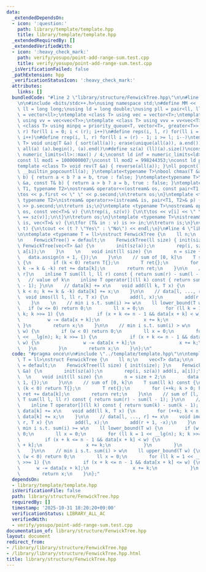 ```yaml
---
data:
  _extendedDependsOn:
  - icon: ':question:'
    path: library/template/template.hpp
    title: library/template/template.hpp
  _extendedRequiredBy: []
  _extendedVerifiedWith:
  - icon: ':heavy_check_mark:'
    path: verify/yosupo/point-add-range-sum.test.cpp
    title: verify/yosupo/point-add-range-sum.test.cpp
  _isVerificationFailed: false
  _pathExtension: hpp
  _verificationStatusIcon: ':heavy_check_mark:'
  attributes:
    links: []
  bundledCode: "#line 2 \"library/structure/FenwickTree.hpp\"\n\n#line 2 \"library/template/template.hpp\"\
    \n\n#include <bits/stdc++.h>\nusing namespace std;\n#define MM << ' ' <<\nusing\
    \ ll = long long;\nusing ld = long double;\nusing pll = pair<ll, ll>;\nusing vl\
    \ = vector<ll>;\ntemplate <class T> using vec = vector<T>;\ntemplate <class T>\
    \ using vv = vec<vec<T>>;\ntemplate <class T> using vvv = vv<vec<T>>;\ntemplate\
    \ <class T> using minpq = priority_queue<T, vector<T>, greater<T>>;\n#define rep(i,\
    \ r) for(ll i = 0; i < (r); i++)\n#define reps(i, l, r) for(ll i = (l); i < (r);\
    \ i++)\n#define rrep(i, l, r) for(ll i = (r) - 1; i >= l; i--)\ntemplate <class\
    \ T> void uniq(T &a) { sort(all(a)); erase(unique(all(a)), a.end()); }\n#define\
    \ all(a) (a).begin(), (a).end()\n#define sz(a) (ll)(a).size()\nconst ll INF =\
    \ numeric_limits<ll>::max() / 4;\nconst ld inf = numeric_limits<ld>::max() / 2;\n\
    const ll mod1 = 1000000007;\nconst ll mod2 = 998244353;\nconst ld pi = 3.141592653589793238;\n\
    template <class T> void rev(T &a) { reverse(all(a)); }\nll popcnt(ll a) { return\
    \ __builtin_popcountll(a); }\ntemplate<typename T>\nbool chmax(T &a, const T&\
    \ b) { return a < b ? a = b, true : false; }\ntemplate<typename T>\nbool chmin(T\
    \ &a, const T& b) { return a > b ? a = b, true : false; }\ntemplate <typename\
    \ T1, typename T2>\nostream& operator<<(ostream& os, const pair<T1, T2>& p) {\n\
    \tos << p.first << \" \" << p.second;\n\treturn os;\n}\ntemplate <typename T1,\
    \ typename T2>\nistream& operator>>(istream& is, pair<T1, T2>& p) {\n\tis >> p.first\
    \ >> p.second;\n\treturn is;\n}\ntemplate <typename T>\nostream& operator<<(ostream&\
    \ os, const vec<T>& v) {\n\trep(i, sz(v)) {\n\t\tos << v[i] << \" \\n\"[i + 1\
    \ == sz(v)];\n\t}\n\treturn os;\n}\ntemplate <typename T>\nistream& operator>>(istream&\
    \ is, vec<T>& v) {\n\tfor (T& in : v) is >> in;\n\treturn is;\n}\nvoid yesno(bool\
    \ t) {\n\tcout << (t ? \"Yes\" : \"No\") << endl;\n}\n#line 4 \"library/structure/FenwickTree.hpp\"\
    \n\ntemplate <typename T = ll>\nstruct FenwickTree {\n    ll n;\n    vec<T> data;\n\
    \n    FenwickTree() = default;\n    FenwickTree(ll size) { init(size); }\n   \
    \ FenwickTree(vec<T> &a) {\n        init(sz(a));\n        rep(i, sz(a)) add(i,\
    \ a[i]);\n    }\n    \n    void init(ll size) {\n        n = size + 2;\n     \
    \   data.assign(n + 1, {});\n    }\n\n    // sum of [0, k]\n    T sum(ll k) const\
    \ {\n        if (k < 0) return T{};\n        T ret{};\n        for (++k; k > 0;\
    \ k -= k & -k) ret += data[k];\n        return ret;\n    }\n\n    // sum of [l,\
    \ r]\n    inline T sum(ll l, ll r) const { return sum(r) - sum(l - 1); }\n\n \
    \   // value of k\n    inline T operator[](ll k) const { return sum(k) - sum(k\
    \ - 1); }\n\n    // data[k] += x\n    void add(ll k, T x) {\n        for (++k;\
    \ k < n; k += k & -k) data[k] += x;\n    }\n\n    // data[l, ..., r] += x\n  \
    \  void imos(ll l, ll r, T x) {\n        add(l, x);\n        add(r + 1, -x);\n\
    \    }\n    \n    // min i s.t. sum(i) >= w\n    ll lower_bound(T w) {\n     \
    \   if (w <= 0) return 0;\n        ll x = 0;\n        for (ll k = 1 << __lg(n);\
    \ k; k >>= 1) {\n            if (x + k <= n - 1 && data[x + k] < w) {\n      \
    \          w -= data[x + k];\n                x += k;\n            }\n       \
    \ }\n        return x;\n    }\n\n    // min i s.t. sum(i) > w\n    ll upper_bound(T\
    \ w) {\n        if (w < 0) return 0;\n        ll x = 0;\n        for (ll k = 1\
    \ << __lg(n); k; k >>= 1) {\n            if (x + k <= n - 1 && data[x + k] <=\
    \ w) {\n                w -= data[x + k];\n                x += k;\n         \
    \   }\n        }\n        return x;\n    }\n};\n"
  code: "#pragma once\n\n#include \"../template/template.hpp\"\n\ntemplate <typename\
    \ T = ll>\nstruct FenwickTree {\n    ll n;\n    vec<T> data;\n\n    FenwickTree()\
    \ = default;\n    FenwickTree(ll size) { init(size); }\n    FenwickTree(vec<T>\
    \ &a) {\n        init(sz(a));\n        rep(i, sz(a)) add(i, a[i]);\n    }\n  \
    \  \n    void init(ll size) {\n        n = size + 2;\n        data.assign(n +\
    \ 1, {});\n    }\n\n    // sum of [0, k]\n    T sum(ll k) const {\n        if\
    \ (k < 0) return T{};\n        T ret{};\n        for (++k; k > 0; k -= k & -k)\
    \ ret += data[k];\n        return ret;\n    }\n\n    // sum of [l, r]\n    inline\
    \ T sum(ll l, ll r) const { return sum(r) - sum(l - 1); }\n\n    // value of k\n\
    \    inline T operator[](ll k) const { return sum(k) - sum(k - 1); }\n\n    //\
    \ data[k] += x\n    void add(ll k, T x) {\n        for (++k; k < n; k += k & -k)\
    \ data[k] += x;\n    }\n\n    // data[l, ..., r] += x\n    void imos(ll l, ll\
    \ r, T x) {\n        add(l, x);\n        add(r + 1, -x);\n    }\n    \n    //\
    \ min i s.t. sum(i) >= w\n    ll lower_bound(T w) {\n        if (w <= 0) return\
    \ 0;\n        ll x = 0;\n        for (ll k = 1 << __lg(n); k; k >>= 1) {\n   \
    \         if (x + k <= n - 1 && data[x + k] < w) {\n                w -= data[x\
    \ + k];\n                x += k;\n            }\n        }\n        return x;\n\
    \    }\n\n    // min i s.t. sum(i) > w\n    ll upper_bound(T w) {\n        if\
    \ (w < 0) return 0;\n        ll x = 0;\n        for (ll k = 1 << __lg(n); k; k\
    \ >>= 1) {\n            if (x + k <= n - 1 && data[x + k] <= w) {\n          \
    \      w -= data[x + k];\n                x += k;\n            }\n        }\n\
    \        return x;\n    }\n};"
  dependsOn:
  - library/template/template.hpp
  isVerificationFile: false
  path: library/structure/FenwickTree.hpp
  requiredBy: []
  timestamp: '2025-10-31 18:20:20+09:00'
  verificationStatus: LIBRARY_ALL_AC
  verifiedWith:
  - verify/yosupo/point-add-range-sum.test.cpp
documentation_of: library/structure/FenwickTree.hpp
layout: document
redirect_from:
- /library/library/structure/FenwickTree.hpp
- /library/library/structure/FenwickTree.hpp.html
title: library/structure/FenwickTree.hpp
---
```

